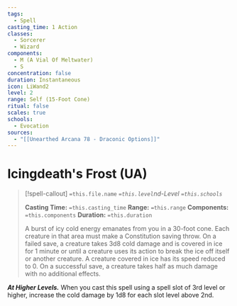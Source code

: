```yaml
---
tags:
  - Spell
casting_time: 1 Action
classes:
  - Sorcerer
  - Wizard
components:
  - M (A Vial Of Meltwater)
  - S
concentration: false
duration: Instantaneous
icon: LiWand2
level: 2
range: Self (15-Foot Cone)
ritual: false
scales: true
schools:
  - Evocation
sources:
  - "[[Unearthed Arcana 78 - Draconic Options]]"
---
```


# Icingdeath's Frost (UA)

>[!spell-callout] `=this.file.name`
>*`=this.level`nd-Level `=this.schools`*
>
>**Casting Time:** `=this.casting_time`
>**Range:** `=this.range`
>**Components:** `=this.components`
>**Duration:** `=this.duration`
>
>A burst of icy cold energy emanates from you in a 30-foot cone. Each creature in that area must make a Constitution saving throw. On a failed save, a creature takes 3d8 cold damage and is covered in ice for 1 minute or until a creature uses its action to break the ice off itself or another creature. A creature covered in ice has its speed reduced to 0. On a successful save, a creature takes half as much damage with no additional effects.
>
>
***At Higher Levels.*** When you cast this spell using a spell slot of 3rd level or higher, increase the cold damage by 1d8 for each slot level above 2nd.
